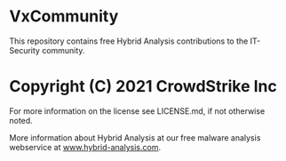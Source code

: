 # VxCommunity
This repository contains free Hybrid Analysis contributions to the IT-Security community.

Copyright (C) 2021 CrowdStrike Inc
============

For more information on the license see LICENSE.md, if not otherwise noted.

More information about Hybrid Analysis at our free malware analysis webservice at www.hybrid-analysis.com.
